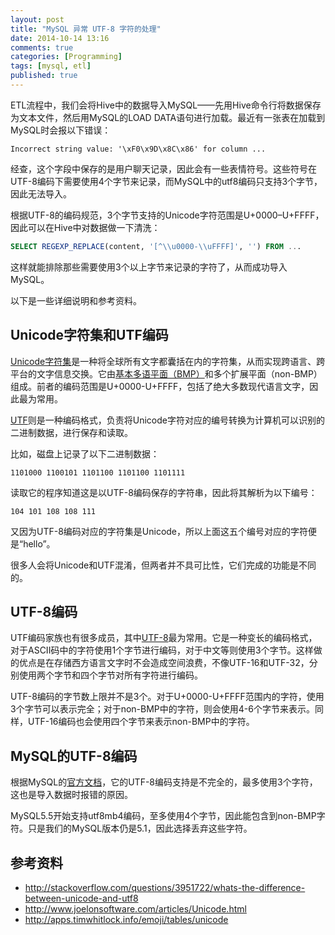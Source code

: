```yaml
---
layout: post
title: "MySQL 异常 UTF-8 字符的处理"
date: 2014-10-14 13:16
comments: true
categories: [Programming]
tags: [mysql, etl]
published: true
---
```


ETL流程中，我们会将Hive中的数据导入MySQL——先用Hive命令行将数据保存为文本文件，然后用MySQL的LOAD DATA语句进行加载。最近有一张表在加载到MySQL时会报以下错误：

```
Incorrect string value: '\xF0\x9D\x8C\x86' for column ...
```

经查，这个字段中保存的是用户聊天记录，因此会有一些表情符号。这些符号在UTF-8编码下需要使用4个字节来记录，而MySQL中的utf8编码只支持3个字节，因此无法导入。

根据UTF-8的编码规范，3个字节支持的Unicode字符范围是U+0000–U+FFFF，因此可以在Hive中对数据做一下清洗：

```sql
SELECT REGEXP_REPLACE(content, '[^\\u0000-\\uFFFF]', '') FROM ...
```

这样就能排除那些需要使用3个以上字节来记录的字符了，从而成功导入MySQL。

以下是一些详细说明和参考资料。

<!-- more -->

## Unicode字符集和UTF编码

[Unicode字符集](http://en.wikipedia.org/wiki/Unicode)是一种将全球所有文字都囊括在内的字符集，从而实现跨语言、跨平台的文字信息交换。它由[基本多语平面（BMP）](http://en.wikipedia.org/wiki/Plane_\(Unicode\)#Basic_Multilingual_Plane)和多个扩展平面（non-BMP）组成。前者的编码范围是U+0000-U+FFFF，包括了绝大多数现代语言文字，因此最为常用。

[UTF](http://en.wikipedia.org/wiki/Unicode#Unicode_Transformation_Format_and_Universal_Character_Set)则是一种编码格式，负责将Unicode字符对应的编号转换为计算机可以识别的二进制数据，进行保存和读取。

比如，磁盘上记录了以下二进制数据：

```
1101000 1100101 1101100 1101100 1101111
```

读取它的程序知道这是以UTF-8编码保存的字符串，因此将其解析为以下编号：

```
104 101 108 108 111
```

又因为UTF-8编码对应的字符集是Unicode，所以上面这五个编号对应的字符便是“hello”。

很多人会将Unicode和UTF混淆，但两者并不具可比性，它们完成的功能是不同的。

## UTF-8编码

UTF编码家族也有很多成员，其中[UTF-8](http://en.wikipedia.org/wiki/UTF-8)最为常用。它是一种变长的编码格式，对于ASCII码中的字符使用1个字节进行编码，对于中文等则使用3个字节。这样做的优点是在存储西方语言文字时不会造成空间浪费，不像UTF-16和UTF-32，分别使用两个字节和四个字节对所有字符进行编码。

UTF-8编码的字节数上限并不是3个。对于U+0000-U+FFFF范围内的字符，使用3个字节可以表示完全；对于non-BMP中的字符，则会使用4-6个字节来表示。同样，UTF-16编码也会使用四个字节来表示non-BMP中的字符。

## MySQL的UTF-8编码

根据MySQL的[官方文档](http://dev.mysql.com/doc/refman/5.5/en/charset-unicode.html)，它的UTF-8编码支持是不完全的，最多使用3个字符，这也是导入数据时报错的原因。

MySQL5.5开始支持utf8mb4编码，至多使用4个字节，因此能包含到non-BMP字符。只是我们的MySQL版本仍是5.1，因此选择丢弃这些字符。

## 参考资料

* http://stackoverflow.com/questions/3951722/whats-the-difference-between-unicode-and-utf8
* http://www.joelonsoftware.com/articles/Unicode.html
* http://apps.timwhitlock.info/emoji/tables/unicode
